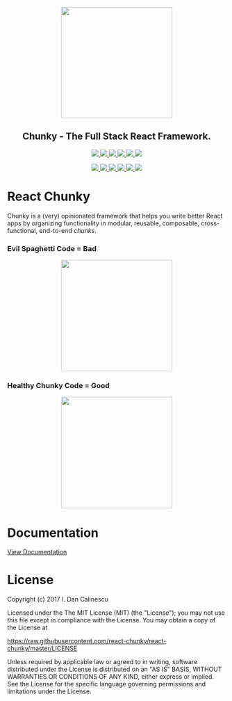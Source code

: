 <p align="center">
  <a href="https://github.com/react-chunky/react-chunky">
    <img height="256" src="https://raw.githubusercontent.com/react-chunky/react-chunky/master/logo.png">
  </a>
  <h2 align="center"> Chunky - The Full Stack React Framework. </h2>

  <p align="center">
    <a href="https://github.com/react-chunky/react-chunky"> <img src="https://img.shields.io/badge/react--chunky-core-blue.svg"> </a>
    <a href="https://www.npmjs.com/package/react-chunky"> <img src="https://img.shields.io/npm/v/react-chunky.svg"> </a>
    <a href="https://travis-ci.org/react-chunky/react-chunky"> <img src="https://travis-ci.org/react-chunky/react-chunky.svg?branch=master"> </a>
    <a href="https://codeclimate.com/github/react-chunky/react-chunky"> <img src="https://codeclimate.com/github/react-chunky/react-chunky/badges/gpa.svg"> </a>
    <a href="https://codeclimate.com/github/react-chunky/react-chunky"> <img src="https://codeclimate.com/github/react-chunky/react-chunky/badges/coverage.svg"> </a>
    <a href="https://doc.esdoc.org/github.com/react-chunky/react-chunky"> <img src="https://doc.esdoc.org/github.com/react-chunky/react-chunky/badge.svg"> </a>
  </p>

  <p align="center">
    <a href="https://github.com/react-chunky/react-native-chunky"> <img src="https://img.shields.io/badge/react--native--chunky-mobile-blue.svg"> </a>
    <a href="https://www.npmjs.com/package/react-native-chunky"> <img src="https://img.shields.io/npm/v/react-native-chunky.svg"> </a>
    <a href="https://travis-ci.org/react-chunky/react-native-chunky"> <img src="https://travis-ci.org/react-chunky/react-native-chunky.svg?branch=master"> </a>
    <a href="https://codeclimate.com/github/react-chunky/react-native-chunky"> <img src="https://codeclimate.com/github/react-chunky/react-native-chunky/badges/gpa.svg"> </a>
    <a href="https://codeclimate.com/github/react-chunky/react-native-chunky"> <img src="https://codeclimate.com/github/react-chunky/react-native-chunky/badges/coverage.svg"> </a>
    <a href="https://doc.esdoc.org/github.com/react-chunky/react-native-chunky"> <img src="https://doc.esdoc.org/github.com/react-chunky/react-native-chunky/badge.svg"> </a>
  </p>
</p>

# React Chunky

Chunky is a (very) opinionated framework that helps you write better React apps by organizing functionality in modular, reusable, composable, cross-functional, end-to-end *chunks*.

### Evil Spaghetti Code = Bad
<p align="center">
    <img height="256" src="https://raw.githubusercontent.com/react-chunky/react-chunky/master/bad.png">
</p>

### Healthy Chunky Code = Good
<p align="center">
    <img height="256" src="https://raw.githubusercontent.com/react-chunky/react-chunky/master/good.png">
</p>

# Documentation

[View Documentation](http://chunky.io)

# License

Copyright (c) 2017 I. Dan Calinescu

 Licensed under the The MIT License (MIT) (the "License");
 you may not use this file except in compliance with the License.
 You may obtain a copy of the License at

 https://raw.githubusercontent.com/react-chunky/react-chunky/master/LICENSE

 Unless required by applicable law or agreed to in writing, software
 distributed under the License is distributed on an "AS IS" BASIS,
 WITHOUT WARRANTIES OR CONDITIONS OF ANY KIND, either express or implied.
 See the License for the specific language governing permissions and
 limitations under the License.
